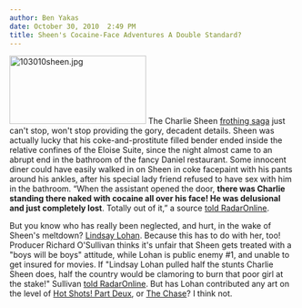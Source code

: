 ```yaml
---
author: Ben Yakas
date: October 30, 2010  2:49 PM
title: Sheen's Cocaine-Face Adventures A Double Standard?
---
```


<p><span class="mt-enclosure mt-enclosure-image" style="display: inline;"> <img alt="103010sheen.jpg" src="https://web.archive.org/web/20110412163458im_/http://gothamist.com/attachments/byakas/103010sheen.jpg" width="240" height="120" class="image-left"> </span>The Charlie Sheen <a href="https://web.archive.org/web/20110412163458/http://gothamist.com/tags/charliesheen">frothing saga</a> just can&apos;t stop, won&apos;t stop providing the gory, decadent details. Sheen was actually lucky that his coke-and-prostitute filled bender ended inside the relative confines of the Eloise Suite, since the night almost came to an abrupt end in the bathroom of the fancy Daniel restaurant. Some innocent diner could have easily walked in on Sheen in coke facepaint with his pants around his ankles, after his special lady friend refused to have sex with him in the bathroom. &#x201C;When the assistant opened the door, <strong>there was Charlie standing there naked with cocaine all over his face! He was delusional and just completely lost</strong>. Totally out of it,&#x201D; a source <a href="https://web.archive.org/web/20110412163458/http://www.radaronline.com/exclusives/2010/10/exclusive-new-details-charlie-sheen-was-found-naked-doing-cocaine-restaurant">told RadarOnline</a>.</p>

<p>But you know who has really been neglected, and hurt, in the wake of Sheen&apos;s meltdown? <a href="https://web.archive.org/web/20110412163458/http://gothamist.com/tags/lindsaylohan">Lindsay Lohan</a>. Because this has to do with her, too! Producer Richard O&apos;Sullivan thinks it&apos;s unfair that Sheen gets treated with a &quot;boys will be boys&quot; attitude, while Lohan is public enemy #1, and unable to get insured for movies. If &quot;Lindsay Lohan pulled half the stunts Charlie Sheen does, half the country would be clamoring to burn that poor girl at the stake!&quot; Sullivan <a href="https://web.archive.org/web/20110412163458/http://www.radaronline.com/exclusives/2010/10/lindsay-lohan-victim-double-standard-says-producer-who-compares-her-charlie-sheen">told RadarOnline</a>. But has Lohan contributed any art on the level of <a href="https://web.archive.org/web/20110412163458/http://en.wikipedia.org/wiki/Hot_Shots!_Part_Deux">Hot Shots! Part Deux</a>, or <a href="https://web.archive.org/web/20110412163458/http://en.wikipedia.org/wiki/The_Chase_(1994_film)">The Chase</a>? I think not.</p>